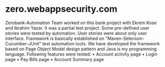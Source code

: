 # zero.webappsecurity.com

Zerobank-Automation
Team worked on this bank project with Ekrem Kose and Ibrahim Yazar. It was a partial test project. 
Some pre-defined user stories were tested by automation. 
User stories were about only user interface. 
Framework is basically established on "Maven-Selenium- Cucumber-JUnit" test automation tools.
We have developed the framework based on Page Object Model design pattern and Java is my programming language.
Following features were tested:
•	Account activity page
•	Login page
•	Pay Bills page
•   Account Summary page
